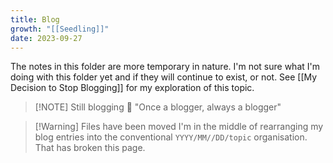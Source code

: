 ```yaml
---
title: Blog
growth: "[[Seedling]]"
date: 2023-09-27
---
```

The notes in this folder are more temporary in nature. I'm not sure what I'm doing with this folder yet and if they will continue to exist, or not. See [[My Decision to Stop Blogging]] for my exploration of this topic.

> [!NOTE] Still blogging 🤷
> "Once a blogger, always a blogger"

> [!Warning] Files have been moved
> I'm in the middle of rearranging my blog entries into the conventional `YYYY/MM//DD/topic` organisation. That has broken this page.

